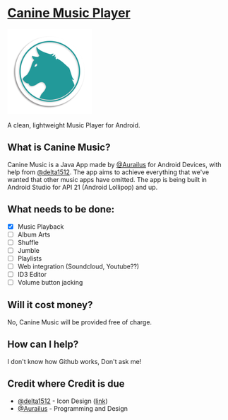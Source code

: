 # [Canine Music Player](http://canine.woofbark.dog)
[![Canine Music Logo](https://github.com/Aurailus/CanineMusic/blob/master/app/src/main/res/mipmap-xxxhdpi/ic_launcher.png)](http://canine.woofbark.dog)

A clean, lightweight Music Player for Android.

## What is Canine Music?
Canine Music is a Java App made by [@Aurailus](https://github.com/delta1512) for Android Devices, with help from [@delta1512](https://github.com/delta1512). The app aims to achieve everything that we've wanted that other music apps have omitted. The app is being built in Android Studio for API 21 (Android Lollipop) and up.

## What needs to be done:
- [x] Music Playback
- [ ] Album Arts
- [ ] Shuffle
- [ ] Jumble
- [ ] Playlists
- [ ] Web integration (Soundcloud, Youtube??)
- [ ] ID3 Editor
- [ ] Volume button jacking

## Will it cost money?
No, Canine Music will be provided free of charge.

## How can I help?
I don't know how Github works, Don't ask me!

## Credit where Credit is due
- [@delta1512](https://github.com/delta1512) - Icon Design \([link](https://github.com/delta1512/open_icon_set)\)
- [@Aurailus](https://github.com/delta1512) - Programming and Design
